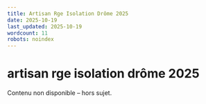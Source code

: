 ```yaml
---
title: Artisan Rge Isolation Drôme 2025
date: 2025-10-19
last_updated: 2025-10-19
wordcount: 11
robots: noindex
---
```


# artisan rge isolation drôme 2025

Contenu non disponible – hors sujet.